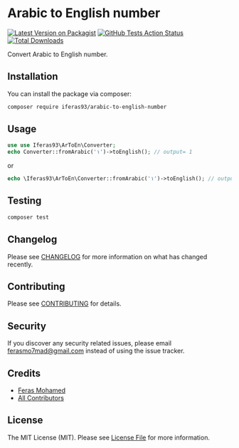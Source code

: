 # Arabic to English number

[![Latest Version on Packagist](https://img.shields.io/packagist/v/iferas93/arabic-to-english-number.svg?style=flat-square)](https://packagist.org/packages/iferas93/arabic-to-english-number)
[![GitHub Tests Action Status](https://img.shields.io/github/workflow/status/iferas93/arabic-to-english-number/run-tests?label=tests)](https://github.com/iferas93/arabic-to-english-number/actions?query=workflow%3Arun-tests+branch%3Amaster)
[![Total Downloads](https://img.shields.io/packagist/dt/iferas93/arabic-to-english-number.svg?style=flat-square)](https://packagist.org/packages/iferas93/arabic-to-english-number)


Convert Arabic to English number.

## Installation

You can install the package via composer:

```bash
composer require iferas93/arabic-to-english-number
```

## Usage

``` php
use use Iferas93\ArToEn\Converter;
echo Converter::fromArabic('١')->toEnglish(); // output= 1
```

or

``` php
echo \Iferas93\ArToEn\Converter::fromArabic('١')->toEnglish(); // output= 1
```

## Testing

``` bash
composer test
```

## Changelog

Please see [CHANGELOG](CHANGELOG.md) for more information on what has changed recently.

## Contributing

Please see [CONTRIBUTING](CONTRIBUTING.md) for details.

## Security

If you discover any security related issues, please email ferasmo7mad@gmail.com instead of using the issue tracker.

## Credits

- [Feras Mohamed](https://github.com/iFeras93)
- [All Contributors](../../contributors)

## License

The MIT License (MIT). Please see [License File](LICENSE.md) for more information.
